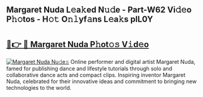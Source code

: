 ## Margaret Nuda L𝚎a𝚔ed N𝚞𝚍e - Part-W62 Vi𝚍𝚎o P𝚑𝚘tos - H𝚘𝚝 O𝚗𝚕yf𝚊ns L𝚎a𝚔s plL0Y

# <h2><a href="http://kf3jw8.oniu.top/?m=Margaret+Nuda">🔗👉 🔴 Margaret Nuda P𝚑ot𝚘𝚜 V𝚒d𝚎o</a></h2>

[![Margaret Nuda Nu𝚍e𝚜](https://i.imgur.com/0qMVB7G.gif)](http://kf3jw8.oniu.top/?m=Margaret+Nuda)
Online performer and digital artist Margaret Nuda, famed for publishing dance and lifestyle tutorials through solo and collaborative dance acts and compact clips. Inspiring inventor Margaret Nuda, celebrated for their innovative ideas and commitment to bringing new technologies to the world.  
